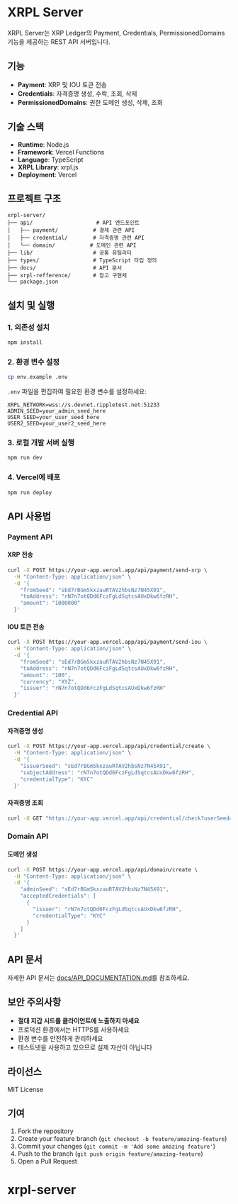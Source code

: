 # XRPL Server

XRPL Server는 XRP Ledger의 Payment, Credentials, PermissionedDomains 기능을 제공하는 REST API 서버입니다.

## 기능

- **Payment**: XRP 및 IOU 토큰 전송
- **Credentials**: 자격증명 생성, 수락, 조회, 삭제
- **PermissionedDomains**: 권한 도메인 생성, 삭제, 조회

## 기술 스택

- **Runtime**: Node.js
- **Framework**: Vercel Functions
- **Language**: TypeScript
- **XRPL Library**: xrpl.js
- **Deployment**: Vercel

## 프로젝트 구조

```
xrpl-server/
├── api/                    # API 엔드포인트
│   ├── payment/           # 결제 관련 API
│   ├── credential/        # 자격증명 관련 API
│   └── domain/           # 도메인 관련 API
├── lib/                   # 공통 유틸리티
├── types/                 # TypeScript 타입 정의
├── docs/                  # API 문서
├── xrpl-refference/       # 참고 구현체
└── package.json
```

## 설치 및 실행

### 1. 의존성 설치
```bash
npm install
```

### 2. 환경 변수 설정
```bash
cp env.example .env
```

`.env` 파일을 편집하여 필요한 환경 변수를 설정하세요:
```env
XRPL_NETWORK=wss://s.devnet.rippletest.net:51233
ADMIN_SEED=your_admin_seed_here
USER_SEED=your_user_seed_here
USER2_SEED=your_user2_seed_here
```

### 3. 로컬 개발 서버 실행
```bash
npm run dev
```

### 4. Vercel에 배포
```bash
npm run deploy
```

## API 사용법

### Payment API

#### XRP 전송
```bash
curl -X POST https://your-app.vercel.app/api/payment/send-xrp \
  -H "Content-Type: application/json" \
  -d '{
    "fromSeed": "sEd7rBGm5kxzauRTAV2hbsNz7N45X91",
    "toAddress": "rN7n7otQDd6FczFgLdSqtcsAUxDkw6fzRH",
    "amount": "1000000"
  }'
```

#### IOU 토큰 전송
```bash
curl -X POST https://your-app.vercel.app/api/payment/send-iou \
  -H "Content-Type: application/json" \
  -d '{
    "fromSeed": "sEd7rBGm5kxzauRTAV2hbsNz7N45X91",
    "toAddress": "rN7n7otQDd6FczFgLdSqtcsAUxDkw6fzRH",
    "amount": "100",
    "currency": "XYZ",
    "issuer": "rN7n7otQDd6FczFgLdSqtcsAUxDkw6fzRH"
  }'
```

### Credential API

#### 자격증명 생성
```bash
curl -X POST https://your-app.vercel.app/api/credential/create \
  -H "Content-Type: application/json" \
  -d '{
    "issuerSeed": "sEd7rBGm5kxzauRTAV2hbsNz7N45X91",
    "subjectAddress": "rN7n7otQDd6FczFgLdSqtcsAUxDkw6fzRH",
    "credentialType": "KYC"
  }'
```

#### 자격증명 조회
```bash
curl -X GET "https://your-app.vercel.app/api/credential/check?userSeed=sEd7rBGm5kxzauRTAV2hbsNz7N45X91"
```

### Domain API

#### 도메인 생성
```bash
curl -X POST https://your-app.vercel.app/api/domain/create \
  -H "Content-Type: application/json" \
  -d '{
    "adminSeed": "sEd7rBGm5kxzauRTAV2hbsNz7N45X91",
    "acceptedCredentials": [
      {
        "issuer": "rN7n7otQDd6FczFgLdSqtcsAUxDkw6fzRH",
        "credentialType": "KYC"
      }
    ]
  }'
```

## API 문서

자세한 API 문서는 [docs/API_DOCUMENTATION.md](./docs/API_DOCUMENTATION.md)를 참조하세요.

## 보안 주의사항

- **절대 지갑 시드를 클라이언트에 노출하지 마세요**
- 프로덕션 환경에서는 HTTPS를 사용하세요
- 환경 변수를 안전하게 관리하세요
- 테스트넷을 사용하고 있으므로 실제 자산이 아닙니다

## 라이선스

MIT License

## 기여

1. Fork the repository
2. Create your feature branch (`git checkout -b feature/amazing-feature`)
3. Commit your changes (`git commit -m 'Add some amazing feature'`)
4. Push to the branch (`git push origin feature/amazing-feature`)
5. Open a Pull Request
# xrpl-server
